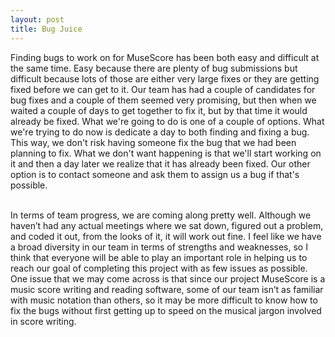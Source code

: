 ```yaml
---
layout: post
title: Bug Juice
---
```

   
Finding bugs to work on for MuseScore has been both easy and difficult at the same time. Easy because there are plenty of bug submissions but difficult because lots of those are either very large fixes or they are getting fixed before we can get to it. Our team has had a couple of candidates for bug fixes and a couple of them seemed very promising, but then when we waited a couple of days to get together to fix it, but by that time it would already be fixed. What we're going to do is one of a couple of options. What we're trying to do now is dedicate a day to both finding and fixing a bug. This way, we don't risk having someone fix the bug that we had been planning to fix. What we don't want happening is that we'll start working on it and then a day later we realize that it has already been fixed. Our other option is to contact someone and ask them to assign us a bug if that's possible.   

<br>
In terms of team progress, we are coming along pretty well. Although we haven’t had any actual meetings where we sat down, figured out a problem, and coded it out, from the looks of it, it will work out fine. I feel like we have a broad diversity in our team in terms of strengths and weaknesses, so I think that everyone will be able to play an important role in helping us to reach our goal of completing this project with as few issues as possible. One issue that we may come across is that since our project MuseScore is a music score writing and reading software, some of our team isn’t as familiar with music notation than others, so it may be more difficult to know how to fix the bugs without first getting up to speed on the musical jargon involved in score writing.
